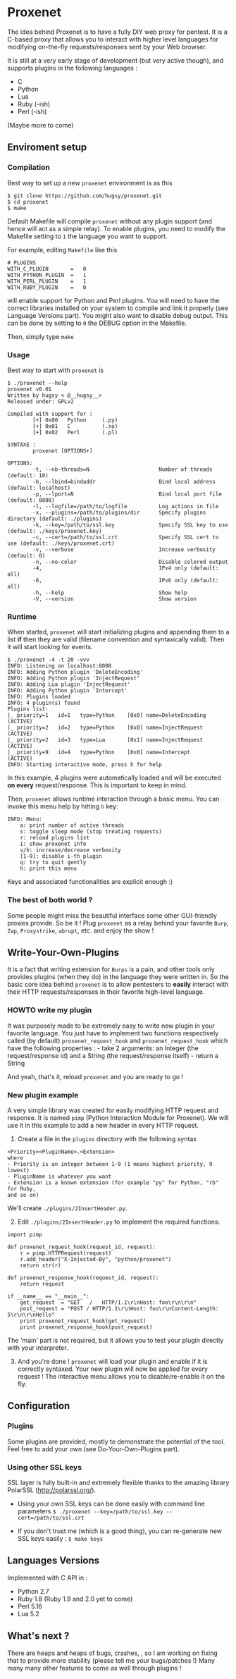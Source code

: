 # Proxenet

The idea behind Proxenet is to have a fully DIY web proxy for pentest. It is a
C-based proxy that allows you to interact with higher level languages for
modifying on-the-fly requests/responses sent by your Web browser.

It is still at a very early stage of development (but very active though), and
supports plugins in the following languages :
- C
- Python
- Lua
- Ruby (-ish)
- Perl (-ish)

(Maybe more to come)


## Enviroment setup

### Compilation

Best way to set up a new `proxenet` environment is as this

```
$ git clone https://github.com/hugsy/proxenet.git
$ cd proxenet
$ make
```

Default Makefile will compile `proxenet` without any plugin support (and hence
will act as a simple relay). To enable plugins, you need to modify the Makefile
setting to `1` the language you want to support.

For example, editing `Makefile` like this
```
# PLUGINS 
WITH_C_PLUGIN		=	0
WITH_PYTHON_PLUGIN	=	1
WITH_PERL_PLUGIN	=	1
WITH_RUBY_PLUGIN	=	0
```

will enable support for Python and Perl plugins.
You will need to have the correct libraries installed on your system to compile
and link it properly (see Language Versions part).
You might also want to disable debug output. This can be done by setting to `0`
the DEBUG option in the Makefile.

Then, simply type ``` make ```


### Usage

Best way to start with `proxenet` is 
``` 
$ ./proxenet --help
proxenet v0.01
Written by hugsy < @__hugsy__>
Released under: GPLv2

Compiled with support for :
        [+] 0x00   Python     (.py)
        [+] 0x01   C          (.so)
        [+] 0x02   Perl       (.pl)

SYNTAXE :
        proxenet [OPTIONS+]

OPTIONS:
        -t, --nb-threads=N                      Number of threads (default: 10)
        -b, --lbind=bindaddr                    Bind local address (default: localhost)
        -p, --lport=N                           Bind local port file (default: 8008)
        -l, --logfile=/path/to/logfile          Log actions in file
        -x, --plugins=/path/to/plugins/dir      Specify plugins directory (default: ./plugins)
        -k, --key=/path/to/ssl.key              Specify SSL key to use (default: ./keys/proxenet.key)
        -c, --cert=/path/to/ssl.crt             Specify SSL cert to use (default: ./keys/proxenet.crt)
        -v, --verbose                           Increase verbosity (default: 0)
        -n, --no-color                          Disable colored output
        -4,                                     IPv4 only (default: all)
        -6,                                     IPv6 only (default: all)
        -h, --help                              Show help
        -V, --version                           Show version
```

### Runtime

When started, `proxenet` will start initializing plugins and appending them to
a list **if** then they are valid (filename convention and syntaxically
valid). Then it will start looking for events.

``` 
$ ./proxenet -4 -t 20 -vvv
INFO: Listening on localhost:8008
INFO: Adding Python plugin 'DeleteEncoding'
INFO: Adding Python plugin 'InjectRequest'
INFO: Adding Lua plugin 'InjectRequest'
INFO: Adding Python plugin 'Intercept'
INFO: Plugins loaded
INFO: 4 plugin(s) found
Plugins list:
|_ priority=1   id=1   type=Python    [0x0] name=DeleteEncoding       (ACTIVE)
|_ priority=2   id=2   type=Python    [0x0] name=InjectRequest        (ACTIVE)
|_ priority=2   id=3   type=Lua       [0x1] name=InjectRequest        (ACTIVE)
|_ priority=9   id=4   type=Python    [0x0] name=Intercept            (ACTIVE)
INFO: Starting interactive mode, press h for help
```

In this example, 4 plugins were automatically loaded and will be executed **on
every** request/response. This is important to keep in mind.

Then, `proxenet` allows runtime interaction through a basic menu. You can
invoke this menu help by hitting `h` key:
```
INFO: Menu:
	a: print number of active threads
	s: toggle sleep mode (stop treating requests)
	r: reload plugins list
	i: show proxenet info
	v/b: increase/decrease verbosity
	[1-9]: disable i-th plugin
	q: try to quit gently
	h: print this menu
```

Keys and associated functionalities are explicit enough :)


### The best of both world ?

Some people might miss the beautiful interface some other GUI-friendly proxies
provide. So be it ! Plug `proxenet` as a relay behind your favorite `Burp`,
`Zap`, `Proxystrike`, `abrupt`, etc. and enjoy the show !


## Write-Your-Own-Plugins

It is a fact that writing extension for `Burps` is a pain, and other tools only
provides plugins (when they do) in the language they were written in.
So the basic core idea behind `proxenet` is to allow pentesters to **easily**
interact with their HTTP requests/responses in their favorite high-level
language. 

### HOWTO write my plugin

It was purposely made to be extremely easy to write new plugin in your favorite
language. You just have to implement two functions respectively called (by
default) `proxenet_request_hook` and `proxenet_request_hook` which have the
following properties :
	  - take 2 arguments: an Integer (the request/response id) and a String
	  (the request/response itself)
	  - return a String

And yeah, that's it, reload `proxenet` and you are ready to go !


### New plugin example

A very simple library was created for easily modifying HTTP request and
response. It is named `pimp` (Python Interaction Module for Proxenet). We will
use it in this example to add a new header in every HTTP request.

1. Create a file in the `plugins` directory with the following syntax
```
<Priority><PluginName>.<Extension>
where
- Priority is an integer between 1-9 (1 means highest priority, 9 lowest)
- PluginName is whatever you want
- Extension is a known extension (for example "py" for Python, "rb" for Ruby,
and so on)
```
We'll create `./plugins/2InsertHeader.py`.

2. Edit `./plugins/2InsertHeader.py` to implement the required functions:

```
import pimp

def proxenet_request_hook(request_id, request):
    r = pimp.HTTPRequest(request)
    r.add_header("X-Injected-By", "python/proxenet")
    return str(r)
    
def proxenet_response_hook(request_id, request):
    return request
    
if __name__ == "__main__":
    get_request  = "GET   /   HTTP/1.1\r\nHost: foo\r\n\r\n"
    post_request = "POST / HTTP/1.1\r\nHost: foo\r\nContent-Length: 5\r\n\r\nHello"
    print proxenet_request_hook(get_request)
    print proxenet_response_hook(post_request)
```

The 'main' part is not required, but it allows you to test your plugin directly
with your interpreter.

3. And you're done ! `proxenet` will load your plugin and enable if it is
correctly syntaxed. Your new plugin will now be applied for every request ! The
interactive menu allows you to disable/re-enable it on the fly.



## Configuration

### Plugins

Some plugins are provided, mostly to demonstrate the potential of the tool. Feel
free to add your own (see Do-Your-Own-Plugins part).

### Using other SSL keys

SSL layer is fully built-in and extremely flexible thanks to the amazing library
PolarSSL (http://polarssl.org/).

- Using your own SSL keys can be done easily with command line parameters
`$ ./proxenet --key=/path/to/ssl.key --cert=/path/to/ssl.crt `

- If you don't trust me (which is a good thing), you can re-generate new SSL keys easily :
` $ make keys `


## Languages Versions

Implemented with C API in :
- Python 2.7
- Ruby 1.8 (Ruby 1.9 and 2.0 yet to come)
- Perl 5.16
- Lua 5.2


## What's next ?

There are heaps and heaps of bugs, crashes, , so I am working on fixing that to
provide more stability (please tell me your bugs/patches !)
Many many many other features to come as well through plugins ! 
